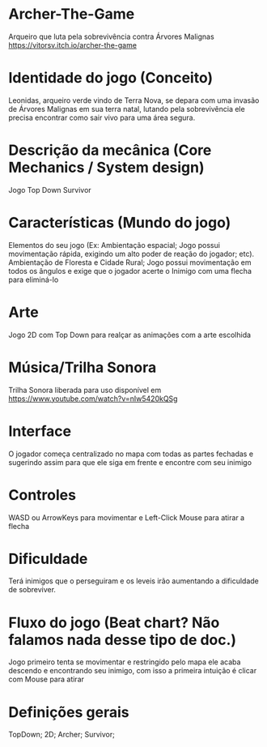# Archer-The-Game
Arqueiro que luta pela sobrevivência contra Árvores Malignas
https://vitorsv.itch.io/archer-the-game

# Identidade do jogo (Conceito)
Leonidas, arqueiro verde vindo de Terra Nova, se depara com uma invasão de Árvores Malignas em sua terra natal, lutando pela sobrevivência ele precisa encontrar como sair vivo para uma área segura.

# Descrição da mecânica (Core Mechanics / System design)
Jogo Top Down Survivor

# Características (Mundo do jogo)
Elementos do seu jogo (Ex: Ambientação espacial; Jogo possui movimentação rápida, exigindo um alto poder de reação do jogador; etc).
Ambientação de Floresta e Cidade Rural; Jogo possui movimentação em todos os ângulos e exige que o jogador acerte o Inimigo com uma flecha para eliminá-lo

# Arte
Jogo 2D com Top Down para realçar as animações com a arte escolhida

# Música/Trilha Sonora
Trilha Sonora liberada para uso disponível em https://www.youtube.com/watch?v=nIw5420kQSg

# Interface
O jogador começa centralizado no mapa com todas as partes fechadas e sugerindo assim para que ele siga em frente e encontre com seu inimigo

# Controles
WASD ou ArrowKeys para movimentar e Left-Click Mouse para atirar a flecha

# Dificuldade
Terá inimigos que o perseguiram e os leveis irão aumentando a dificuldade de sobreviver.

# Fluxo do jogo (Beat chart? Não falamos nada desse tipo de doc.)
Jogo primeiro tenta se movimentar e restringido pelo mapa ele acaba descendo e encontrando seu inimigo, com isso a primeira intuição é clicar com Mouse para atirar

# Definições gerais
TopDown;
2D;
Archer;
Survivor;

